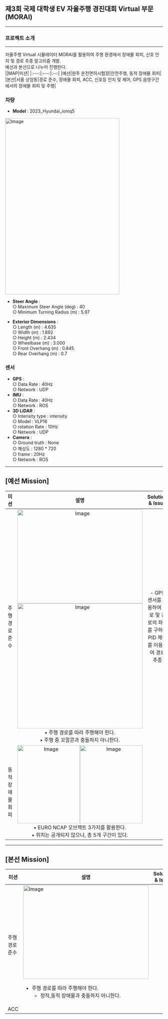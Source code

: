 ## 제3회 국제 대학생 EV 자율주행 경진대회 Virtual 부문(MORAI)
---  
### 프로젝트 소개
---  
자율주행 Virtual 시뮬레이터 MORAI를 활용하여 주행 환경에서 장애물 회피, 신호 인지 및 경로 추종 알고리즘 개발.  
예선과 본선으로 나누어 진행한다.  
||MAP|미션|
|:---:|:---:|:--:|
|예선|원주 운전면허시험장|안전주행, 동적 장애물 회피|  
|본선|서울 상암동|경로 준수, 장애물 회피, ACC, 신호등 인지 및 제어, GPS 음영구간에서의 장애물 회피 및 주행|  


### 차량  
- **Model** : 2023_Hyundai_ioniq5
<img width="365" height="564" alt="Image" src="https://github.com/user-attachments/assets/46a4dd06-24d7-4d78-9f74-48573df8ee9d" />  

- **Steer Angle** :  
  ○ Maximum Steer Angle (deg) : 40  
  ○ Minimum Turning Radius (m) : 5.97  

- **Exterior Dimensions** :  
  ○ Length (m) : 4.635  
  ○ Width (m) : 1.892  
  ○ Height (m) : 2.434  
  ○ Wheelbase (m) : 3.000  
  ○ Front Overhang (m) : 0.845  
  ○ Rear Overhang (m) : 0.7

### 센서  
- **GPS** :  
  ○ Data Rate : 40Hz      
  ○ Network : UDP    
- **IMU** :  
  ○ Data Rate : 40Hz  
  ○ Network : ROS  
- **3D LiDAR** :  
  ○ Intensity type : intensity  
  ○ Model : VLP16    
  ○ rotation Rate : 10Hz  
  ○ Network : UDP  
- **Camera** :  
  ○ Ground truth : None  
  ○ 해상도 : 1280 * 720  
  ○ frame : 20Hz  
  ○ Network : ROS      
---  
## [예선 Mission]  
|미션|설명|Solution & Issue|
|:---:|:---:|:---:|
|주행 경로 준수|<img width="400" height="300" alt="Image" src="https://github.com/user-attachments/assets/6e6562fe-8a1f-4937-84fb-211c87ee5ada" /><br> <img width="400" height="400" alt="Image" src="https://github.com/user-attachments/assets/7d071c09-d649-4382-b415-5af28bdd7d3d" /> <br> • 주행 경로를 따라 주행해야 한다.<br> • 주행 중 꼬깔콘과 충돌하지 아니한다.|- GPS 센서를 이용하여 경로 및 경로의 좌표를 구하여 PID 제어를 이용하여 경로 추종 <br>|
|동적 장애물 회피|<img width="200" height="250" alt="Image" src="https://github.com/user-attachments/assets/230dbc89-484c-4759-8560-4e8a5e281ca2" /><img width="200" height="250" alt="Image" src="https://github.com/user-attachments/assets/abe777b8-e989-4bec-b601-42b44fe17153" /> <br> • EURO NCAP 오브젝트 3가지를 활용한다.<br> • 위치는 공개되지 않으나, 총 5개 구간이 있다.||  
---  
## [본선 Mission]  
|미션|설명|Solution & Issue|
|---|---|---|
|주행 경로 준수|<img width="400" height="300" alt="Image" src="https://github.com/user-attachments/assets/0763718c-9f6f-4708-8855-bc88d50baade" /> <br> <ul><li>주행 경로를 따라 주행해야 한다.<br><ul><li>정적,동적 장애물과 충돌하지 아니한다.||
|ACC|


